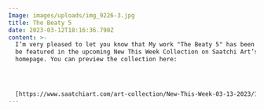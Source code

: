 ```yaml
---
Image: images/uploads/img_9226-3.jpg
title: The Beaty 5
date: 2023-03-12T18:16:36.790Z
content: >-
  I’m very pleased to let you know that My work "The Beaty 5" has been chosen to
  be featured in the upcoming New This Week Collection on Saatchi Art’s
  homepage. You can preview the collection here: 




  [https://www.saatchiart.com/​art-collection/New-This-Week-​03-13-2023/153961/721219/view](https://www.saatchiart.com/art-collection/New-This-Week-03-13-2023/153961/721219/view)
---
```

